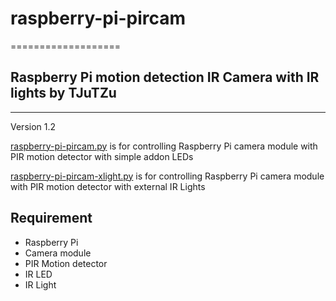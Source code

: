 # raspberry-pi-pircam
===================

## Raspberry Pi motion detection IR Camera with IR lights by TJuTZu
----------------------------------------------------------------

Version 1.2

[raspberry-pi-pircam.py](https://code.google.com/p/raspberry-pi-pircam/source/browse/raspberry-pi-pircam.MD) is for controlling Raspberry Pi camera module
with PIR motion detector with simple addon LEDs

[raspberry-pi-pircam-xlight.py](https://code.google.com/p/raspberry-pi-pircam/source/browse/raspberry-pi-pircam-xlight.MD) is for controlling Raspberry Pi camera module
with PIR motion detector with external IR Lights


Requirement
-----------

* Raspberry Pi
* Camera module
* PIR Motion detector
* IR LED
* IR Light



